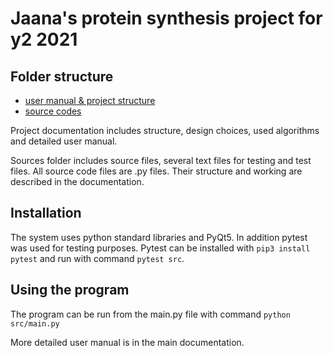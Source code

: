 
# Jaana's protein synthesis project for y2 2021 

## Folder structure
* [user manual & project structure](https://version.aalto.fi/gitlab/kivistj6/proteiinisynteesi_y2_2021/-/tree/master/doc)
* [source codes](https://github.com/kivistj6/proteiinisynteesi/tree/master/src)

Project documentation
includes structure, design choices, used algorithms and detailed user manual.

Sources folder includes source files, several text files for testing and test files. All source code files are .py files.
Their structure and working are described in the documentation.

## Installation
The system uses python standard libraries and PyQt5. In addition pytest was used for testing purposes.
Pytest can be installed with `pip3 install pytest` and run with command `pytest src`.

## Using the program
The program can be run from the main.py file with command `python src/main.py`

More detailed user manual is in the main documentation.
